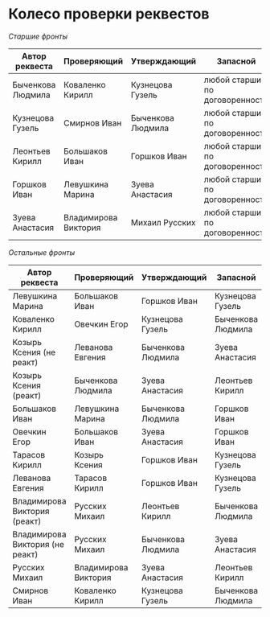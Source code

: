 Колесо проверки реквестов
=========================

*Старшие фронты*

| Автор реквеста | Проверяющий | Утверждающий | Запасной |
| --- | --- | --- | --- |
| Быченкова Людмила | Коваленко Кирилл | Кузнецова Гузель | любой старший по договоренности |
| Кузнецова Гузель | Смирнов Иван | Быченкова Людмила | любой старший по договоренности |
| Леонтьев Кирилл | Большаков Иван | Горшков Иван | любой старший по договоренности |
| Горшков Иван | Левушкина Марина | Зуева Анастасия | любой старший по договоренности |
| Зуева Анастасия | Владимирова Виктория | Михаил Русских | любой старший по договоренности |

*Остальные фронты*

| Автор реквеста | Проверяющий | Утверждающий | Запасной |
| --- | --- | --- | --- |
| Левушкина Марина | Большаков Иван | Горшков Иван | Кузнецова Гузель |
| Коваленко Кирилл | Овечкин Егор | Кузнецова Гузель | Быченкова Людмила |
| Козырь Ксения (не реакт) | Леванова Евгения | Быченкова Людмила | Зуева Анастасия |
| Козырь Ксения (реакт) | Быченкова Людмила | Зуева Анастасия | Леонтьев Кирилл |
| Большаков Иван | Левушкина Марина | Быченкова Людмила | Горшков Иван |
| Овечкин Егор | Большаков Иван | Зуева Анастасия | Горшков Иван |
| Тарасов Кирилл | Козырь Ксения | Горшков Иван | Кузнецова Гузель |
| Леванова Евгения | Тарасов Кирилл | Горшков Иван | Кузнецова Гузель |
| Владимирова Виктория (реакт) | Русских Михаил | Леонтьев Кирилл | Быченкова Людмила |
| Владимирова Виктория (не реакт) | Русских Михаил | Быченкова Людмила | Зуева Анастасия |
| Русских Михаил | Владимирова Виктория | Зуева Анастасия | Леонтьев Кирилл |
| Смирнов Иван | Коваленко Кирилл | Кузнецова Гузель | Быченкова Людмила |
